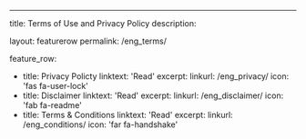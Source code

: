 ---
title: Terms of Use and Privacy Policy
description: 

layout: featurerow
permalink: /eng_terms/

feature_row:
  - title: Privacy Policty
    linktext: 'Read'
    excerpt: 
    linkurl: /eng_privacy/
    icon: 'fas fa-user-lock'
  - title: Disclaimer
    linktext: 'Read'
    excerpt: 
    linkurl: /eng_disclaimer/
    icon: 'fab fa-readme'
  - title: Terms & Conditions
    linktext: 'Read'
    excerpt: 
    linkurl: /eng_conditions/
    icon: 'far fa-handshake'